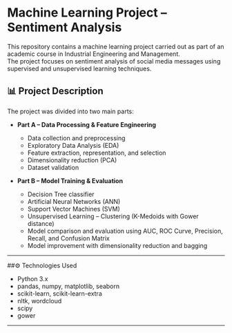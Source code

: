 # Machine Learning Project – Sentiment Analysis
This repository contains a machine learning project carried out as part of an academic course in Industrial Engineering and Management.  
The project focuses on sentiment analysis of social media messages using supervised and unsupervised learning techniques.

## 📊 Project Description
The project was divided into two main parts:

- **Part A – Data Processing & Feature Engineering**  
  - Data collection and preprocessing  
  - Exploratory Data Analysis (EDA)  
  - Feature extraction, representation, and selection  
  - Dimensionality reduction (PCA)  
  - Dataset validation  

- **Part B – Model Training & Evaluation**  
  - Decision Tree classifier  
  - Artificial Neural Networks (ANN)  
  - Support Vector Machines (SVM)  
  - Unsupervised Learning – Clustering (K-Medoids with Gower distance)  
  - Model comparison and evaluation using AUC, ROC Curve, Precision, Recall, and Confusion Matrix  
  - Model improvement with dimensionality reduction and bagging  

---

##⚙️ Technologies Used
- Python 3.x  
- pandas, numpy, matplotlib, seaborn  
- scikit-learn, scikit-learn-extra  
- nltk, wordcloud  
- scipy  
- gower  

---
